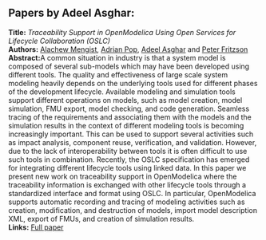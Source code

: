 <h2>Papers by Adeel Asghar:</h2>
<p>
<b>Title:</b> <i> Traceability Support in OpenModelica Using Open Services for Lifecycle Collaboration (OSLC) </i> <br />
<b>Authors:</b> <a href="../authors/author_177.html">Alachew Mengist</a>, <a href="../authors/author_221.html">Adrian Pop</a>, <a href="../authors/author_8.html">Adeel Asghar</a> and <a href="../authors/author_76.html">Peter Fritzson</a><br />
<b>Abstract:</b>A common situation in industry is that a system model is composed of several sub-models which may have been developed using different tools. The quality and effectiveness of large scale system modeling heavily depends on the underlying tools used for different phases of the development lifecycle. Available modeling and simulation tools support different operations on models, such as model creation, model simulation, FMU export, model checking, and code generation. Seamless tracing of the requirements and associating them with the models and the simulation results in the context of different modeling tools is becoming increasingly important. This can be used to support several activities such as impact analysis, component reuse, verification, and validation. However, due to the lack of interoperability between tools it is often difficult to use such tools in combination. Recently, the OSLC specification has emerged for integrating different lifecycle tools using linked data. In this paper we present new work on traceability support in OpenModelica where the traceability information is exchanged with other lifecycle tools through a standardized interface and format using OSLC. In particular, OpenModelica supports automatic recording and tracing of modeling activities such as creation, modification, and destruction of models, import model description XML, export of FMUs, and creation of simulation results.<br />
<b>Links:</b> <a href="../submissions/ecp17132823_MengistPopAsgharFritzson.pdf">Full paper</a></p>
